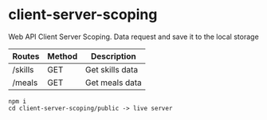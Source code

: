 # client-server-scoping

Web API Client Server Scoping. Data request and save it to the local storage

| Routes    | Method | Description  
| ----------|--------| -------------
| /skills   | GET    | Get skills data
| /meals    | GET    | Get meals data


```
npm i
cd client-server-scoping/public -> live server
```
